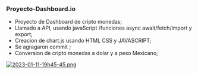 ### Proyecto-Dashboard.io

- Proyecto de Dashboard de cripto monedas;
- Llamado a API, usando javaScript /funciones async await/fetch/import y export;
- Creacion de chart.js usando HTML CSS y JAVASCRIPT;
- Se agragaron commit ;
- Conversion  de cripto monedas a dolar y a peso Mexicano;

[![2023-01-11-19h45-45.png](https://i.postimg.cc/fRWKcp4Y/2023-01-11-19h45-45.png)](https://postimg.cc/4mMVZ8x3)
